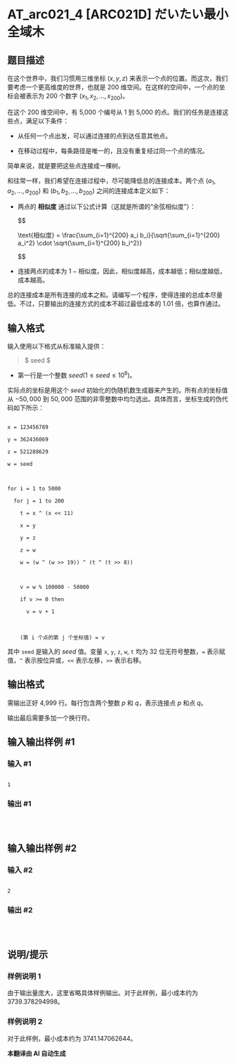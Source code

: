 # AT_arc021_4 [ARC021D] だいたい最小全域木

## 题目描述

在这个世界中，我们习惯用三维坐标 $(x, y, z)$ 来表示一个点的位置。而这次，我们要考虑一个更高维度的世界，也就是 200 维空间。在这样的空间中，一个点的坐标会被表示为 200 个数字 $(x_1, x_2, \ldots, x_{200})$。

在这个 200 维空间中，有 5,000 个编号从 1 到 5,000 的点。我们的任务是连接这些点，满足以下条件：

- 从任何一个点出发，可以通过连接的点到达任意其他点。
- 在移动过程中，每条路径是唯一的，且没有重复经过同一个点的情况。

简单来说，就是要把这些点连接成一棵树。

和往常一样，我们希望在连接过程中，尽可能降低总的连接成本。两个点 $(a_1, a_2, \ldots, a_{200})$ 和 $(b_1, b_2, \ldots, b_{200})$ 之间的连接成本定义如下：

- 两点的 **相似度** 通过以下公式计算（这就是所谓的“余弦相似度”）：
  $$
  \text{相似度} = \frac{\sum_{i=1}^{200} a_i b_i}{\sqrt{\sum_{i=1}^{200} a_i^2} \cdot \sqrt{\sum_{i=1}^{200} b_i^2}}
  $$
- 连接两点的成本为 $1 - \text{相似度}$。因此，相似度越高，成本越低；相似度越低，成本越高。

总的连接成本是所有连接的成本之和。请编写一个程序，使得连接的总成本尽量低。不过，只要输出的连接方式的成本不超过最低成本的 1.01 倍，也算作通过。

## 输入格式

输入使用以下格式从标准输入提供：

> $ seed $

- 第一行是一个整数 $seed (1 \leq seed \leq 10^6)$。

实际点的坐标是用这个 $seed$ 初始化的伪随机数生成器来产生的。所有点的坐标值从 $-50,000$ 到 $50,000$ 范围的非零整数中均匀选出。具体而言，坐标生成的伪代码如下所示：

```
x = 123456789
y = 362436069
z = 521288629
w = seed

for i = 1 to 5000
  for j = 1 to 200
    t = x ^ (x << 11)
    x = y
    y = z
    z = w
    w = (w ^ (w >> 19)) ^ (t ^ (t >> 8))

    v = w % 100000 - 50000
    if v >= 0 then
      v = v + 1

    (第 i 个点的第 j 个坐标值) = v
```

其中 `seed` 是输入的 $seed$ 值。变量 `x`, `y`, `z`, `w`, `t` 均为 32 位无符号整数，`=` 表示赋值，`^` 表示按位异或，`<<` 表示左移，`>>` 表示右移。

## 输出格式

需输出正好 4,999 行。每行包含两个整数 $p$ 和 $q$，表示连接点 $p$ 和点 $q$。

输出最后需要多加一个换行符。

## 输入输出样例 #1

### 输入 #1

```
1
```

### 输出 #1

```

```

## 输入输出样例 #2

### 输入 #2

```
2
```

### 输出 #2

```

```

## 说明/提示

### 样例说明 1

由于输出量庞大，这里省略具体样例输出。对于此样例，最小成本约为 3739.378294998。

### 样例说明 2

对于此样例，最小成本约为 3741.147062644。

 **本翻译由 AI 自动生成**
